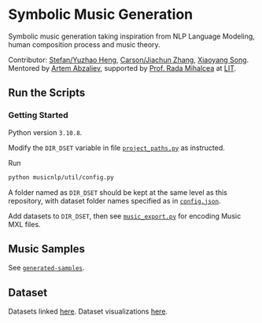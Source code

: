 # Symbolic Music Generation
Symbolic music generation taking inspiration from NLP Language Modeling, human composition process and music theory. 

Contributor: [Stefan/Yuzhao Heng](https://stefanheng.github.io), [Carson/Jiachun Zhang](https://github.com/SonyaInSiberia), [Xiaoyang Song](https://github.com/Xiaoyang-Song).
Mentored by [Artem Abzaliev](http://artem.site44.com), 
supported by [Prof. Rada Mihalcea](https://web.eecs.umich.edu/~mihalcea/) at [LIT](https://lit.eecs.umich.edu/people.html).






## Run the Scripts

### Getting Started 

Python version `3.10.8`. 

Modify the `DIR_DSET` variable in file [`project_paths.py`](https://github.com/StefanHeng/Symbolic-Music-Generation/blob/master/musicnlp/util/project_paths.py) 
as instructed.


Run 
```bash
python musicnlp/util/config.py
```

A folder named as `DIR_DSET` should be kept at the same level as 
this repository, with dataset folder names specified as 
in [`config.json`](https://github.com/StefanHeng/Symbolic-Music-Generation/blob/master/musicnlp/util/config.json).

Add datasets to `DIR_DSET`, then see [`music_export.py`](https://github.com/StefanHeng/Symbolic-Music-Generation/blob/master/musicnlp/preprocess/music_export.py) for encoding Music MXL files. 






## Music Samples 
See [`generated-samples`](https://github.com/StefanHeng/Symbolic-Music-Generation/tree/master/generated-samples). 





## Dataset

Datasets linked [here](https://drive.google.com/drive/folders/1T4TDRjj4nwQWRoytBYNg5VlqHCivTjyP?usp=sharing). Dataset visualizations [here](https://github.com/StefanHeng/Symbolic-Music-Generation/blob/master/notebook/visualize/dataset_stats.ipynb). 



